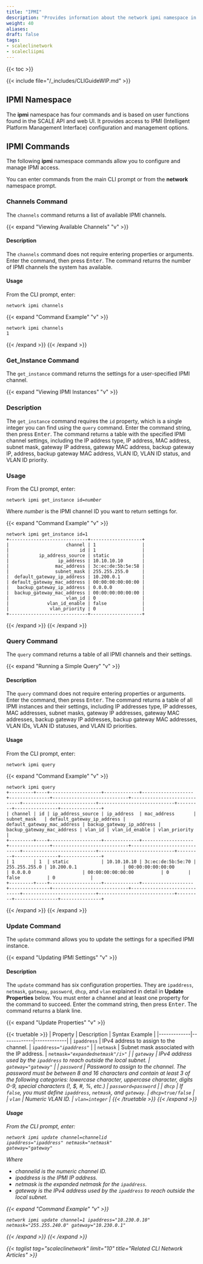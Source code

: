 ```yaml
---
title: "IPMI"
description: "Provides information about the network ipmi namespace in the TrueNAS CLI. Includes command syntax and common commands."
weight: 40
aliases:
draft: false
tags:
- scaleclinetwork
- scalecliipmi
---
```


{{< toc >}}

{{< include file="/_includes/CLIGuideWIP.md" >}}

## IPMI Namespace

The **ipmi** namespace has four commands and is based on user functions found in the SCALE API and web UI.
It provides access to IPMI (Intelligent Platform Management Interface) configuration and management options.

## IPMI Commands

The following **ipmi** namespace commands allow you to configure and manage IPMI access.

You can enter commands from the main CLI prompt or from the **network** namespace prompt.

### Channels Command

The `channels` command returns a list of available IPMI channels.

{{< expand "Viewing Available Channels" "v" >}}

#### Description

The `channels` command does not require entering properties or arguments.
Enter the command, then press <kbd>Enter</kbd>.
The command returns the number of IPMI channels the system has available.

#### Usage

From the CLI prompt, enter:

`network ipmi channels`

{{< expand "Command Example" "v" >}}
```
network ipmi channels
1
```
{{< /expand >}}
{{< /expand >}}

### Get_Instance Command

The `get_instance` command returns the settings for a user-specified IPMI channel.

{{< expand "Viewing IPMI Instances" "v" >}}

### Description
The `get_instance` command requires the `id` property, which is a single integer you can find using the `query` command.
Enter the command string, then press <kbd>Enter</kbd>.
The command returns a table with the specified IPMI channel settings, including the IP address type, IP address, MAC address, subnet mask, gateway IP address, gateway MAC address, backup gateway IP, address, backup gateway MAC address, VLAN ID, VLAN ID status, and VLAN ID priority.

### Usage

From the CLI prompt, enter:

<code>network ipmi get_instance id=<i>number</i></code>

Where *number* is the IPMI channel ID you want to return settings for.

{{< expand "Command Example" "v" >}}
```
network ipmi get_instance id=1
+-----------------------------+-------------------+
|                     channel | 1                 |
|                          id | 1                 |
|           ip_address_source | static            |
|                  ip_address | 10.10.10.10       |
|                 mac_address | 3c:ec:de:5b:5e:58 |
|                 subnet_mask | 255.255.255.0     |
|  default_gateway_ip_address | 10.200.0.1        |
| default_gateway_mac_address | 00:00:00:00:00:00 |
|   backup_gateway_ip_address | 0.0.0.0           |
|  backup_gateway_mac_address | 00:00:00:00:00:00 |
|                     vlan_id | 0                 |
|              vlan_id_enable | false             |
|               vlan_priority | 0                 |
+-----------------------------+-------------------+
```
{{< /expand >}}
{{< /expand >}}

### Query Command

The `query` command returns a table of all IPMI channels and their settings.

{{< expand "Running a Simple Query" "v" >}}

#### Description
The `query` command does not require entering properties or arguments.
Enter the command, then press <kbd>Enter</kbd>.
The command returns a table of all IPMI instances and their settings, including IP addresses type, IP addresses, MAC addresses, subnet masks, gateway IP addresses, gateway MAC addresses, backup gateway IP addresses, backup gateway MAC addresses, VLAN IDs, VLAN ID statuses, and VLAN ID priorities.

#### Usage

From the CLI prompt, enter:

`network ipmi query`

{{< expand "Command Example" "v" >}}
```
network ipmi query
+---------+----+-------------------+-------------+-------------------+---------------+----------------------------+-----------------------------+---------------------------+----------------------------+---------+----------------+---------------+
| channel | id | ip_address_source | ip_address  | mac_address       | subnet_mask   | default_gateway_ip_address | default_gateway_mac_address | backup_gateway_ip_address | backup_gateway_mac_address | vlan_id | vlan_id_enable | vlan_priority |
+---------+----+-------------------+-------------+-------------------+---------------+----------------------------+-----------------------------+---------------------------+----------------------------+---------+----------------+---------------+
| 1       | 1  | static            | 10.10.10.10 | 3c:ec:de:5b:5e:70 | 255.255.255.0 | 10.200.0.1                 | 00:00:00:00:00:00           | 0.0.0.0                   | 00:00:00:00:00:00          | 0       | false          | 0             |
+---------+----+-------------------+-------------+-------------------+---------------+----------------------------+-----------------------------+---------------------------+----------------------------+---------+----------------+---------------+
```
{{< /expand >}}
{{< /expand >}}

### Update Command

The `update` command allows you to update the settings for a specified IPMI instance.

{{< expand "Updating IPMI Settings" "v" >}}

#### Description
The `update` command has six configuration properties. They are `ipaddress`, `netmask`, `gateway`, `password`, `dhcp`, and `vlan` explained in detail in **Update Properties** below.
You must enter a channel and at least one property for the command to succeed.
Enter the command string, then press <kbd>Enter</kbd>.
The command returns a blank line.

{{< expand "Update Properties" "v" >}}

{{< truetable >}}
| Property | Description | Syntax Example |
|-------------|-------------|-------------|
| `ipaddress` | IPv4 address to assign to the channel. | <code>ipaddress="<i>ipaddress</i>"</code> |
| `netmask` | Subnet mask associated with the IP address. | <code>netmask="<i>expandednetmask"/i>"</code> |
| `gateway` | IPv4 address used by the `ipaddress` to reach outside the local subnet. | <code>gateway="<i>gateway</i>"</code> |
| `password` | Password to assign to the channel. The password must be between 8 and 16 characters and contain at least 3 of the following categories: lowercase character, uppercase character, digits 0-9, special characters (!, $, #, %, etc.) | <code>password=<i>password</i></code> |
| `dhcp` | If `false`, you must define `ipaddress`, `netmask`, and `gateway`. | <code>dhcp=<i>true/false</i></code> |
| `vlan` | Numeric VLAN ID. | <code>vlan=<i>integer</i></code> |
{{< /truetable >}}
{{< /expand >}}

#### Usage

From the CLI prompt, enter:

<code>network ipmi update channel=<i>channelid</i> ipaddress="<i>ipaddress</i>" netmask="<i>netmask</i>" gateway="<i>gateway</i>"</code>

Where
* *channelid* is the numeric channel ID.
* *ipaddress* is the IPMI IP address.
* *netmask* is the expanded netmask for the `ipaddress`.
* *gateway* is the IPv4 address used by the `ipaddress` to reach outside the local subnet.

{{< expand "Command Example" "v" >}}
```
network ipmi update channel=1 ipaddress="10.230.0.10" netmask="255.255.240.0" gateway="10.230.0.1"
```
{{< /expand >}}
{{< /expand >}}

{{< taglist tag="scaleclinetwork" limit="10" title="Related CLI Network Articles" >}}
